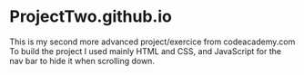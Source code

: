 # ProjectTwo.github.io
This is my second more advanced project/exercice from codeacademy.com
To build the project I used mainly HTML and CSS, and JavaScript for the nav bar to hide it when scrolling down. 
